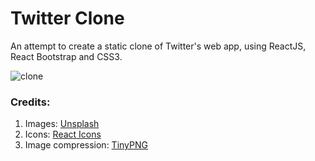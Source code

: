 # Twitter Clone

An attempt to create a static clone of Twitter's web app, using ReactJS, React Bootstrap and CSS3.

![clone](https://user-images.githubusercontent.com/26769575/126352393-c30df6a9-e81a-480c-942d-270da9677888.JPG)

### Credits:

1. Images: [Unsplash](https://unsplash.com/)
2. Icons: [React Icons](https://react-icons.github.io/react-icons)
3. Image compression: [TinyPNG](https://tinypng.com/)


